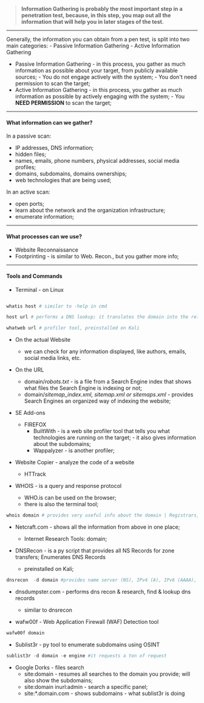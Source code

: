 
>**Information Gathering is probably the most important step in a penetration test, because, in this step, you map out all the information that will help you in later stages of the test.**

---
Generally, the information you can obtain from a pen test, is split into two main categories:
		- Passive Information Gathering
		- Active Information Gathering

- Passive Information Gathering - in this process, you gather as much information as possible about your target, from publicly available sources; 
													- You do not engage actively with the system;
													- You don't need permission to scan the target;
- Active Information Gathering   - in this process, you gather as much information as possible by actively engaging with the system;
													- You **NEED PERMISSION** to scan the target;

---
#### What information can we gather?

In a passive scan:
- IP addresses, DNS information;
- hidden files;
- names, emails, phone numbers, physical addresses, social media profiles;
- domains, subdomains, domains ownerships;
- web technologies that are being used;

In an active scan:
- open ports;
- learn about the network and the organization infrastructure;
- enumerate information;

---
#### What processes can we use?

- Website Reconnaissance
- Footprinting - is similar to Web. Recon., but you gather more info;

---
#### Tools and Commands

- Terminal - on Linux
``` Powershell

whatis host # similar to -help in cmd

host url # performs a DNS lookup; it translates the domain into the related IPv4, IPv6

whatweb url # profiler tool, preinstalled on Kali

```

- On the actual Website
	- we can check for any information displayed, like authors, emails, social media links, etc. 

- On the URL
	- domain/*robots.txt* - is a file from a Search Engine index that shows what files the Search Engine is indexing or not;
	- domain/*sitemap_index.xml, sitemap.xml or sitemaps.xml* - provides Search Engines an organized way of indexing the website;

- SE Add-ons
	- FIREFOX
		- BuiltWith    - is a web site profiler tool that tells you what technologies are running on the target;
								- it also gives information about the subdomains;
		- Wappalyzer - is another profiler;

- Website Copier - analyze the code of a website
	- HTTrack 

- WHOIS - is a query and response protocol
	- WHO.is can be used on the browser;
	- there is also the terminal tool;

``` Powershell
whois domain # provides very useful info about the domain | Registrars, Update, Creation, Status

```

- Netcraft.com - shows all the information from above in one place;
	- Internet Research Tools: domain;

- DNSRecon - is a py script that provides all NS Records for zone transfers; Enumerates DNS Records
	- preinstalled on Kali;
```Powershell
dnsrecon  -d domain #provides name server (NS), IPv4 (A), IPv6 (AAAA), mail server (MX)
```

- dnsdumpster.com - performs dns recon & research, find & lookup dns records
	- similar to dnsrecon

- wafw00f - Web Application Firewall (WAF) Detection tool
```Powershell
wafw00f domain
```

- Sublist3r - py tool to enumerate subdomains using OSINT
```Powershell
sublist3r -d domain -e engine #it requests a ton of request
```

- Google Dorks - files search
	- site:domain - resumes all searches to the domain you provide; will also show the subdomains;
	- site:domain inurl:admin - search a specific panel;
	- site:*.domain.com - shows subdomains - what sublist3r is doing